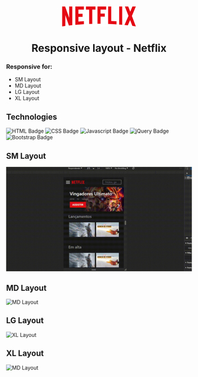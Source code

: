 <p align="center">
  <img src="https://github.com/cristhoffer-nunes/Udemy-netflix-layout-bootstrap/blob/master/readme_images/netflix-logo-6.png" />
</p>

<h1 align="center">Responsive layout - Netflix </h1>

### Responsive for:
* SM Layout
* MD Layout
* LG Layout
* XL Layout

## Technologies

![HTML Badge](https://img.shields.io/badge/HTML5-E34F26?style=for-the-badge&logo=html5&logoColor=white)
![CSS Badge](https://img.shields.io/badge/CSS3-1572B6?style=for-the-badge&logo=css3&logoColor=white)
![Javascript Badge](https://img.shields.io/badge/JavaScript-F7DF1E?style=for-the-badge&logo=javascript&logoColor=black)
![jQuery Badge](https://img.shields.io/badge/jQuery-0769AD?style=for-the-badge&logo=jquery&logoColor=white)
![Bootstrap Badge](https://img.shields.io/badge/Bootstrap-563D7C?style=for-the-badge&logo=bootstrap&logoColor=white)

## SM Layout

![SM Layout](https://github.com/cristhoffer-nunes/Udemy-netflix-layout-bootstrap/blob/master/readme_images/SM.gif)

## MD Layout

![MD Layout](https://github.com/cristhoffer-nunes/Udemy-netflix-layout-bootstrap/blob/master/readme_images/MD.gif)

## LG Layout

![XL Layout](https://github.com/cristhoffer-nunes/Udemy-netflix-layout-bootstrap/blob/master/readme_images/LG_1.gif)

## XL Layout

![MD Layout](https://github.com/cristhoffer-nunes/Udemy-netflix-layout-bootstrap/blob/master/readme_images/XL_1.gif)
